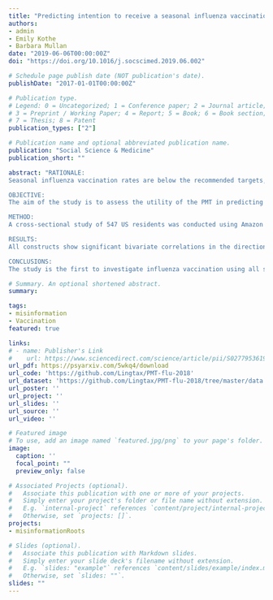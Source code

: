 ```yaml
---
title: "Predicting intention to receive a seasonal influenza vaccination using Protection Motivation Theory"
authors:
- admin
- Emily Kothe
- Barbara Mullan
date: "2019-06-06T00:00:00Z"
doi: "https://doi.org/10.1016/j.socscimed.2019.06.002"

# Schedule page publish date (NOT publication's date).
publishDate: "2017-01-01T00:00:00Z"

# Publication type.
# Legend: 0 = Uncategorized; 1 = Conference paper; 2 = Journal article;
# 3 = Preprint / Working Paper; 4 = Report; 5 = Book; 6 = Book section;
# 7 = Thesis; 8 = Patent
publication_types: ["2"]

# Publication name and optional abbreviated publication name.
publication: "Social Science & Medicine"
publication_short: ""

abstract: "RATIONALE:
Seasonal influenza vaccination rates are below the recommended targets, contributing to significant preventable harms. Protection Motivation Theory (PMT), a widely applied model of motivation to respond to threats, may provide some insights into strategies to increase the rate of vaccine uptake. Yet, previous research has omitted some of the proposed predictors of intention when applying this model to vaccination.

OBJECTIVE:
The aim of the study is to assess the utility of the PMT in predicting intention to obtain the seasonal influenza vaccine. This study will be the first to examine the role of all six PMT constructs in predicting intention to receive the seasonal influenza vaccine.

METHOD:
A cross-sectional study of 547 US residents was conducted using Amazon MTurk.

RESULTS:
All constructs show significant bivariate correlations in the direction expected from the prior literature. Further examination of the theory within a linear regression model, however, found that perceived costs of vaccinating (i.e., response costs) did not uniquely account for variance in intention. All other components, perceived severity of and susceptibility to influenza, the perceived benefits of not vaccinating (i.e., maladaptive response rewards), the self-efficacy to vaccinate, and the perceived efficacy of vaccinating in preventing influenza (i.e., response efficacy) were unique predictors of intention. Overall, the PMT accounted for 62% of the variance in intention to vaccinate.

CONCLUSIONS:
The study is the first to investigate influenza vaccination using all six theorised predictors of intention from the PMT. The findings highlight the importance of the simultaneous inclusion of all components of the model in assessing their potential utility as targets for intervention. Importantly, the results identify under-utilised constructs in the promotion of vaccine uptake, such as maladaptive response rewards, which should be considered targets for future intervention."

# Summary. An optional shortened abstract.
summary: 

tags:
- misinformation
- Vaccination
featured: true

links:
# - name: Publisher's Link
#    url: https://www.sciencedirect.com/science/article/pii/S0277953619303247?via%3Dihub
url_pdf: https://psyarxiv.com/5wkq4/download
url_code: 'https://github.com/Lingtax/PMT-flu-2018'
url_dataset: 'https://github.com/Lingtax/PMT-flu-2018/tree/master/data'
url_poster: ''
url_project: ''
url_slides: ''
url_source: ''
url_video: ''

# Featured image
# To use, add an image named `featured.jpg/png` to your page's folder. 
image:
  caption: ''
  focal_point: ""
  preview_only: false

# Associated Projects (optional).
#   Associate this publication with one or more of your projects.
#   Simply enter your project's folder or file name without extension.
#   E.g. `internal-project` references `content/project/internal-project/index.md`.
#   Otherwise, set `projects: []`.
projects:
- misinformationRoots

# Slides (optional).
#   Associate this publication with Markdown slides.
#   Simply enter your slide deck's filename without extension.
#   E.g. `slides: "example"` references `content/slides/example/index.md`.
#   Otherwise, set `slides: ""`.
slides: ""
---
```

